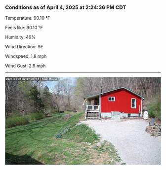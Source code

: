 ### Conditions as of April 4, 2025 at 2:24:36 PM CDT 

Temperature: 90.10 &deg;F

Feels like: 90.10 &deg;F

Humidity: 49%

Wind Direction: SE

Windspeed: 1.8 mph

Wind Gust: 2.9 mph

---

<img src="./images/latest.jpeg"/>

